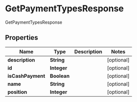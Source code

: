 

# GetPaymentTypesResponse

GetPaymentTypesResponse

## Properties

| Name | Type | Description | Notes |
|------------ | ------------- | ------------- | -------------|
|**description** | **String** |  |  [optional] |
|**id** | **Integer** |  |  [optional] |
|**isCashPayment** | **Boolean** |  |  [optional] |
|**name** | **String** |  |  [optional] |
|**position** | **Integer** |  |  [optional] |



